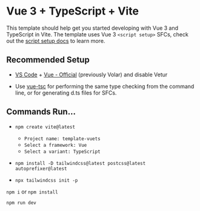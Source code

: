 # Vue 3 + TypeScript + Vite

This template should help get you started developing with Vue 3 and TypeScript in Vite. The template uses Vue 3 `<script setup>` SFCs, check out the [script setup docs](https://v3.vuejs.org/api/sfc-script-setup.html#sfc-script-setup) to learn more.

## Recommended Setup

- [VS Code](https://code.visualstudio.com/) + [Vue - Official](https://marketplace.visualstudio.com/items?itemName=Vue.volar) (previously Volar) and disable Vetur

- Use [vue-tsc](https://github.com/vuejs/language-tools/tree/master/packages/tsc) for performing the same type checking from the command line, or for generating d.ts files for SFCs.

## Commands Run...

- `npm create vite@latest`
    - `Project name: template-vuets`
    - `Select a framework: Vue`
    - `Select a variant: TypeScript`

- `npm install -D tailwindcss@latest postcss@latest autoprefixer@latest`

- `npx tailwindcss init -p`

`npm i` or `npm install`

`npm run dev`